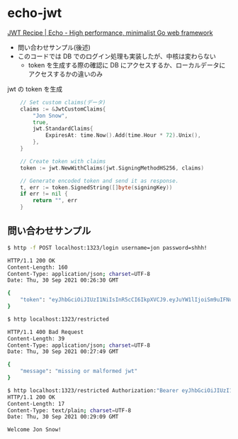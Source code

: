 # echo-jwt

[JWT Recipe | Echo - High performance, minimalist Go web framework](https://echo.labstack.com/cookbook/jwt/)

- 問い合わせサンプル(後述)
- このコードでは DB でのログイン処理も実装したが、中核は変わらない
  - token を生成する際の確認に DB にアクセスするか、ローカルデータにアクセスするかの違いのみ

jwt の token を生成

```go
	// Set custom claims(データ)
	claims := &JwtCustomClaims{
		"Jon Snow",
		true,
		jwt.StandardClaims{
			ExpiresAt: time.Now().Add(time.Hour * 72).Unix(),
		},
	}

	// Create token with claims
	token := jwt.NewWithClaims(jwt.SigningMethodHS256, claims)

	// Generate encoded token and send it as response.
	t, err := token.SignedString([]byte(signingKey))
	if err != nil {
		return "", err
	}
```

## 問い合わせサンプル

```bash
$ http -f POST localhost:1323/login username=jon password=shhh!

HTTP/1.1 200 OK
Content-Length: 160
Content-Type: application/json; charset=UTF-8
Date: Thu, 30 Sep 2021 00:26:30 GMT

{
    "token": "eyJhbGciOiJIUzI1NiIsInR5cCI6IkpXVCJ9.eyJuYW1lIjoiSm9uIFNub3ciLCJhZG1pbiI6dHJ1ZSwiZXhwIjoxNjMzMjIwNzkwfQ.2z4QGzSrsnQ0p828jiJ6IgLIOrnfC20pX_W9vym4r3w"
}

$ http localhost:1323/restricted

HTTP/1.1 400 Bad Request
Content-Length: 39
Content-Type: application/json; charset=UTF-8
Date: Thu, 30 Sep 2021 00:27:49 GMT

{
    "message": "missing or malformed jwt"
}

$ http localhost:1323/restricted Authorization:"Bearer eyJhbGciOiJIUzI1NiIsInR5cCI6IkpXVCJ9.eyJuYW1lIjoiSm9uIFNub3ciLCJhZG1pbiI6dHJ1ZSwiZXhwIjoxNjMzMjIwNzkwfQ.2z4QGzSrsnQ0p828jiJ6IgLIOrnfC20pX_W9vym4r3w"
HTTP/1.1 200 OK
Content-Length: 17
Content-Type: text/plain; charset=UTF-8
Date: Thu, 30 Sep 2021 00:29:09 GMT

Welcome Jon Snow!
```
